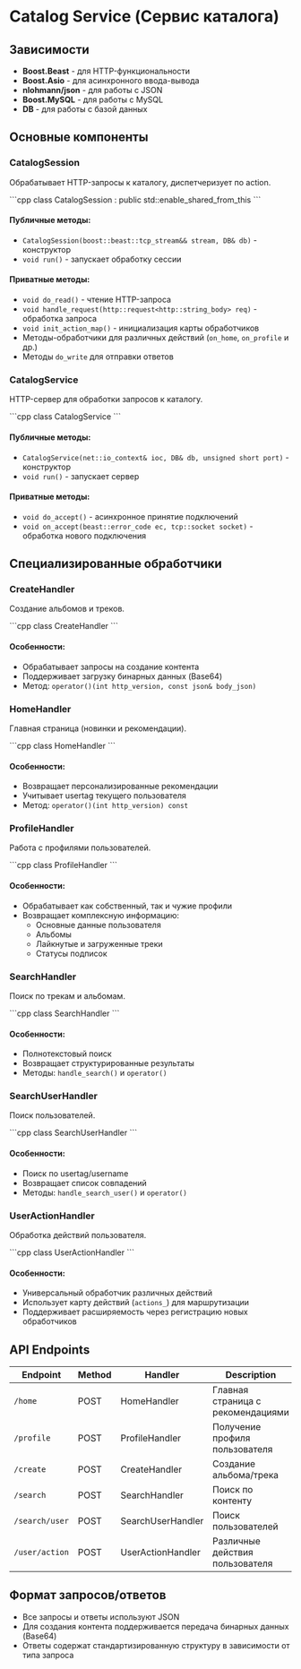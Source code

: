 # Catalog Service (Сервис каталога)

## Зависимости
- **Boost.Beast** - для HTTP-функциональности
- **Boost.Asio** - для асинхронного ввода-вывода
- **nlohmann/json** - для работы с JSON
- **Boost.MySQL** - для работы с MySQL
- **DB** - для работы с базой данных

## Основные компоненты

### CatalogSession
Обрабатывает HTTP-запросы к каталогу, диспетчеризует по action.

\```cpp
class CatalogSession : public std::enable_shared_from_this<CatalogSession>
\```

#### Публичные методы:
- `CatalogSession(boost::beast::tcp_stream&& stream, DB& db)` - конструктор
- `void run()` - запускает обработку сессии

#### Приватные методы:
- `void do_read()` - чтение HTTP-запроса
- `void handle_request(http::request<http::string_body> req)` - обработка запроса
- `void init_action_map()` - инициализация карты обработчиков
- Методы-обработчики для различных действий (`on_home`, `on_profile` и др.)
- Методы `do_write` для отправки ответов

### CatalogService
HTTP-сервер для обработки запросов к каталогу.

\```cpp
class CatalogService
\```

#### Публичные методы:
- `CatalogService(net::io_context& ioc, DB& db, unsigned short port)` - конструктор
- `void run()` - запускает сервер

#### Приватные методы:
- `void do_accept()` - асинхронное принятие подключений
- `void on_accept(beast::error_code ec, tcp::socket socket)` - обработка нового подключения

## Специализированные обработчики

### CreateHandler
Создание альбомов и треков.

\```cpp
class CreateHandler
\```

#### Особенности:
- Обрабатывает запросы на создание контента
- Поддерживает загрузку бинарных данных (Base64)
- Метод: `operator()(int http_version, const json& body_json)`

### HomeHandler
Главная страница (новинки и рекомендации).

\```cpp
class HomeHandler
\```

#### Особенности:
- Возвращает персонализированные рекомендации
- Учитывает usertag текущего пользователя
- Метод: `operator()(int http_version) const`

### ProfileHandler
Работа с профилями пользователей.

\```cpp
class ProfileHandler
\```

#### Особенности:
- Обрабатывает как собственный, так и чужие профили
- Возвращает комплексную информацию:
  - Основные данные пользователя
  - Альбомы
  - Лайкнутые и загруженные треки
  - Статусы подписок

### SearchHandler
Поиск по трекам и альбомам.

\```cpp
class SearchHandler
\```

#### Особенности:
- Полнотекстовый поиск
- Возвращает структурированные результаты
- Методы: `handle_search()` и `operator()`

### SearchUserHandler
Поиск пользователей.

\```cpp
class SearchUserHandler
\```

#### Особенности:
- Поиск по usertag/username
- Возвращает список совпадений
- Методы: `handle_search_user()` и `operator()`

### UserActionHandler
Обработка действий пользователя.

\```cpp
class UserActionHandler
\```

#### Особенности:
- Универсальный обработчик различных действий
- Использует карту действий (`actions_`) для маршрутизации
- Поддерживает расширяемость через регистрацию новых обработчиков

## API Endpoints

| Endpoint | Method | Handler | Description |
|----------|--------|---------|-------------|
| `/home` | POST | HomeHandler | Главная страница с рекомендациями |
| `/profile` | POST | ProfileHandler | Получение профиля пользователя |
| `/create` | POST | CreateHandler | Создание альбома/трека |
| `/search` | POST | SearchHandler | Поиск по контенту |
| `/search/user` | POST | SearchUserHandler | Поиск пользователей |
| `/user/action` | POST | UserActionHandler | Различные действия пользователя |

## Формат запросов/ответов
- Все запросы и ответы используют JSON
- Для создания контента поддерживается передача бинарных данных (Base64)
- Ответы содержат стандартизированную структуру в зависимости от типа запроса